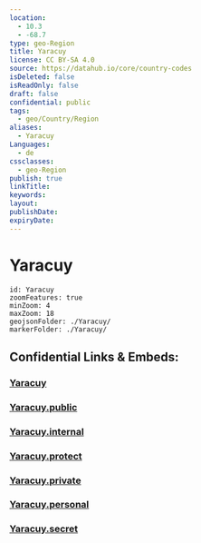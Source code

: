 ```yaml
---
location:
  - 10.3
  - -68.7
type: geo-Region
title: Yaracuy
license: CC BY-SA 4.0
source: https://datahub.io/core/country-codes
isDeleted: false
isReadOnly: false
draft: false
confidential: public
tags:
  - geo/Country/Region
aliases:
  - Yaracuy
Languages:
  - de
cssclasses:
  - geo-Region
publish: true
linkTitle:
keywords:
layout:
publishDate:
expiryDate:
---
```


# Yaracuy

```leaflet
id: Yaracuy
zoomFeatures: true 
minZoom: 4 
maxZoom: 18
geojsonFolder: ./Yaracuy/
markerFolder: ./Yaracuy/
```


## Confidential Links & Embeds: 

### [Yaracuy](/_Standards/Earth/Continent/America~South/Venezuela/States~Venezuela/Yaracuy.md) 

### [Yaracuy.public](/_public/Earth/Continent/America~South/Venezuela/States~Venezuela/Yaracuy.public.md) 

### [Yaracuy.internal](/_internal/Earth/Continent/America~South/Venezuela/States~Venezuela/Yaracuy.internal.md) 

### [Yaracuy.protect](/_protect/Earth/Continent/America~South/Venezuela/States~Venezuela/Yaracuy.protect.md) 

### [Yaracuy.private](/_private/Earth/Continent/America~South/Venezuela/States~Venezuela/Yaracuy.private.md) 

### [Yaracuy.personal](/_personal/Earth/Continent/America~South/Venezuela/States~Venezuela/Yaracuy.personal.md) 

### [Yaracuy.secret](/_secret/Earth/Continent/America~South/Venezuela/States~Venezuela/Yaracuy.secret.md)

